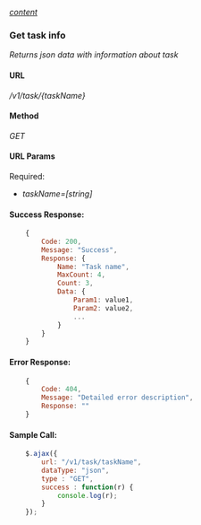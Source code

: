 *[content](../README.md)*
### Get task info
*Returns json data with information about task*
#### URL
*/v1/task/{taskName}*
#### Method
*GET*
#### URL Params
Required:  
* *taskName=[string]*
#### Success Response:
```javascript
    {
        Code: 200,
        Message: "Success",
        Response: { 
            Name: "Task name", 
            MaxCount: 4, 
            Count: 3,
            Data: {
                Param1: value1,
                Param2: value2,
                ...
            }
        } 
    }
```
#### Error Response:
```javascript
    {
        Code: 404,
        Message: "Detailed error description",
        Response: "" 
    }
```
#### Sample Call:
```javascript
    $.ajax({
        url: "/v1/task/taskName",
        dataType: "json",
        type : "GET",
        success : function(r) {
            console.log(r);
        }
    });
```